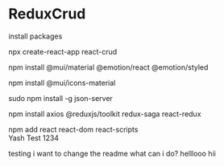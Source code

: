 # ReduxCrud<br/>
install packages<br/>

npx create-react-app react-crud<br/>

npm install @mui/material @emotion/react @emotion/styled<br/>

npm install @mui/icons-material<br/>

sudo npm install -g json-server<br/>

npm install axios @reduxjs/toolkit redux-saga react-redux<br/>

npm add react react-dom react-scripts<br/>
Yash Test 1234

testing
i want to change the readme
what can i do?
helllooo
hii

